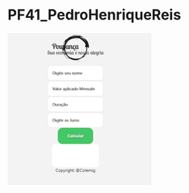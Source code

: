 # PF41_PedroHenriqueReis
[![name](https://github.com/PedroXA/PF41_PedroHenriqueReis/blob/main/print.png)](https://pedroxa.github.io/PF41_PedroHenriqueReis/)
